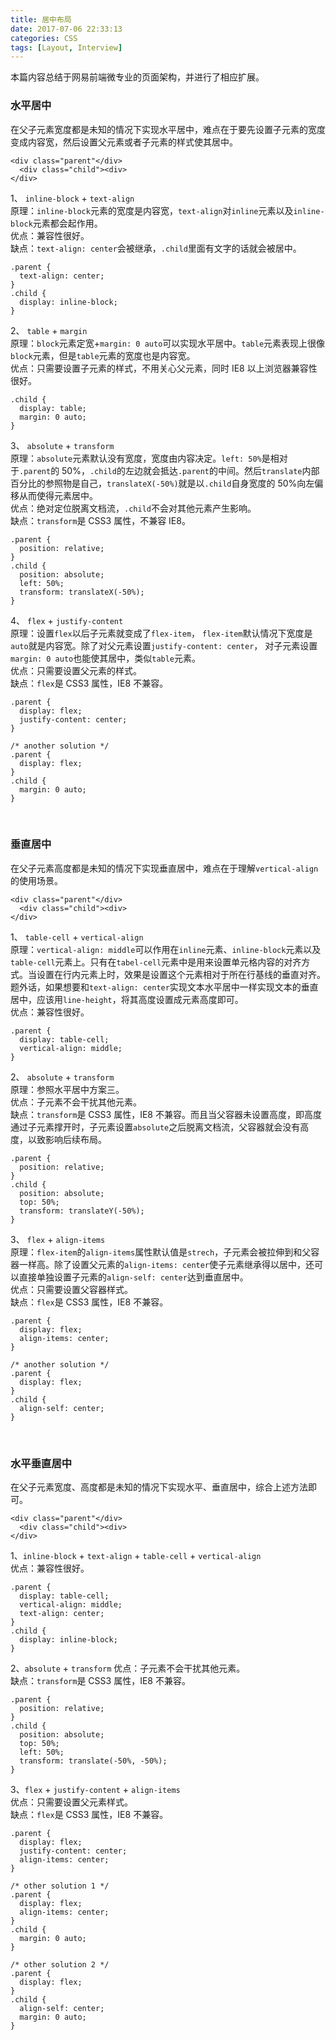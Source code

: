 ```yaml
---
title: 居中布局
date: 2017-07-06 22:33:13
categories: CSS
tags: [Layout, Interview]
---
```


本篇内容总结于网易前端微专业的页面架构，并进行了相应扩展。

### 水平居中

在父子元素宽度都是未知的情况下实现水平居中，难点在于要先设置子元素的宽度变成内容宽，然后设置父元素或者子元素的样式使其居中。

```
<div class="parent"</div>
  <div class="child"><div>
</div>
```

1、 `inline-block` + `text-align`  
原理：`inline-block`元素的宽度是内容宽，`text-align`对`inline`元素以及`inline-block`元素都会起作用。  
优点：兼容性很好。  
缺点：`text-align: center`会被继承，`.child`里面有文字的话就会被居中。

```
.parent {
  text-align: center;
}
.child {
  display: inline-block;
}
```

2、 `table` + `margin`  
原理：`block`元素定宽+`margin: 0 auto`可以实现水平居中。`table`元素表现上很像`block`元素，但是`table`元素的宽度也是内容宽。  
优点：只需要设置子元素的样式，不用关心父元素，同时 IE8 以上浏览器兼容性很好。

```
.child {
  display: table;
  margin: 0 auto;
}
```

3、 `absolute` + `transform`  
原理：`absolute`元素默认没有宽度，宽度由内容决定。`left: 50%`是相对于`.parent`的 50%，`.child`的左边就会抵达`.parent`的中间。然后`translate`内部百分比的参照物是自己，`translateX(-50%)`就是以`.child`自身宽度的 50%向左偏移从而使得元素居中。  
优点：绝对定位脱离文档流，`.child`不会对其他元素产生影响。  
缺点：`transform`是 CSS3 属性，不兼容 IE8。

```
.parent {
  position: relative;
}
.child {
  position: absolute;
  left: 50%;
  transform: translateX(-50%);
}
```

4、 `flex` + `justify-content`  
原理：设置`flex`以后子元素就变成了`flex-item`， `flex-item`默认情况下宽度是`auto`就是内容宽。除了对父元素设置`justify-content: center`， 对子元素设置`margin: 0 auto`也能使其居中，类似`table`元素。  
优点：只需要设置父元素的样式。  
缺点：`flex`是 CSS3 属性，IE8 不兼容。

```
.parent {
  display: flex;
  justify-content: center;
}

/* another solution */
.parent {
  display: flex;
}
.child {
  margin: 0 auto;
}
```

&nbsp;

### 垂直居中

在父子元素高度都是未知的情况下实现垂直居中，难点在于理解`vertical-align`的使用场景。

```
<div class="parent"</div>
  <div class="child"><div>
</div>
```

1、 `table-cell` + `vertical-align`  
原理：`vertical-align: middle`可以作用在`inline`元素、`inline-block`元素以及`table-cell`元素上。只有在`tabel-cell`元素中是用来设置单元格内容的对齐方式。当设置在行内元素上时，效果是设置这个元素相对于所在行基线的垂直对齐。题外话，如果想要和`text-align: center`实现文本水平居中一样实现文本的垂直居中，应该用`line-height`，将其高度设置成元素高度即可。  
优点：兼容性很好。

```
.parent {
  display: table-cell;
  vertical-align: middle;
}
```

2、 `absolute` + `transform`  
原理：参照水平居中方案三。  
优点：子元素不会干扰其他元素。  
缺点：`transform`是 CSS3 属性，IE8 不兼容。而且当父容器未设置高度，即高度通过子元素撑开时，子元素设置`absolute`之后脱离文档流，父容器就会没有高度，以致影响后续布局。

```
.parent {
  position: relative;
}
.child {
  position: absolute;
  top: 50%;
  transform: translateY(-50%);
}
```

3、 `flex` + `align-items`  
原理：`flex-item`的`align-items`属性默认值是`strech`，子元素会被拉伸到和父容器一样高。除了设置父元素的`align-items: center`使子元素继承得以居中，还可以直接单独设置子元素的`align-self: center`达到垂直居中。  
优点：只需要设置父容器样式。  
缺点：`flex`是 CSS3 属性，IE8 不兼容。

```
.parent {
  display: flex;
  align-items: center;
}

/* another solution */
.parent {
  display: flex;
}
.child {
  align-self: center;
}
```

&nbsp;

### 水平垂直居中

在父子元素宽度、高度都是未知的情况下实现水平、垂直居中，综合上述方法即可。

```
<div class="parent"</div>
  <div class="child"><div>
</div>
```

1、`inline-block` + `text-align` + `table-cell` + `vertical-align`  
优点：兼容性很好。

```
.parent {
  display: table-cell;
  vertical-align: middle;
  text-align: center;
}
.child {
  display: inline-block;
}
```

2、`absolute` + `transform`
优点：子元素不会干扰其他元素。  
缺点：`transform`是 CSS3 属性，IE8 不兼容。

```
.parent {
  position: relative;
}
.child {
  position: absolute;
  top: 50%;
  left: 50%;
  transform: translate(-50%, -50%);
}
```

3、`flex` + `justify-content` + `align-items`  
优点：只需要设置父元素样式。  
缺点：`flex`是 CSS3 属性，IE8 不兼容。

```
.parent {
  display: flex;
  justify-content: center;
  align-items: center;
}

/* other solution 1 */
.parent {
  display: flex;
  align-items: center;
}
.child {
  margin: 0 auto;
}

/* other solution 2 */
.parent {
  display: flex;
}
.child {
  align-self: center;
  margin: 0 auto;
}
```
